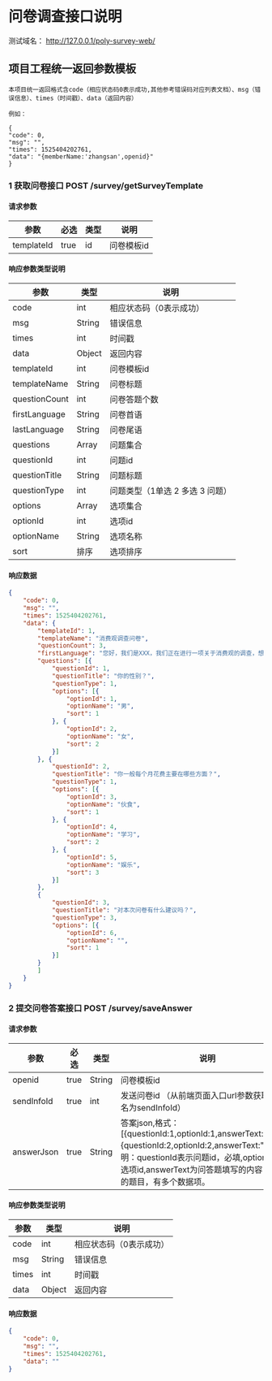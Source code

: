 # 问卷调查接口说明
测试域名：  http://127.0.0.1/poly-survey-web/

## 项目工程统一返回参数模板
	
	本项目统一返回格式含code（相应状态码0表示成功,其他参考错误码对应列表文档）、msg（错误信息）、times（时间戳）、data（返回内容）

	例如：

	{
	"code": 0,
	"msg": "",
	"times": 1525404202761,
	"data": "{memberName:'zhangsan',openid}"
	}



### 1 获取问卷接口 POST  /survey/getSurveyTemplate
#### 请求参数
参数            |必选     |类型     |说明
---             |---      |---      |---
templateId      |true     |id       |问卷模板id


#### 响应参数类型说明
参数            |类型     |说明
---           |---      |---   
code    	  |int      |相应状态码（0表示成功）
msg  		  |String   |错误信息
times 		  |int      |时间戳
data 		  |Object   |返回内容
templateId    |int      |问卷模板id
templateName  |String   |问卷标题
questionCount |int      |问卷答题个数
firstLanguage |String   |问卷首语
lastLanguage  |String   |问卷尾语
questions     |Array    |问题集合
  questionId    |int      |问题id
  questionTitle |String   |问题标题
  questionType  |int      |问题类型（1单选 2 多选 3 问题）
   options     |Array    |选项集合
   optionId    |int      |选项id
   optionName  |String   |选项名称
   sort        |排序      |选项排序

#### 响应数据
```json
{
	"code": 0,
	"msg": "",
	"times": 1525404202761,
	"data": {
		"templateId": 1,
		"templateName": "消费观调查问卷",
		"questionCount": 3,
		"firstLanguage": "您好，我们是XXX，我们正在进行一项关于消费观的调查，想邀请您用几分钟时间帮忙填答这份问卷。本问卷实行匿名制，所有数据只用于统计分析， 请您放心填写。题目选项无对错之分，请您按自己的实际情况填写。谢谢您的帮助。",
		"questions": [{
			"questionId": 1,
			"questionTitle": "你的性别？",
			"questionType": 1,
			"options": [{
				"optionId": 1,
				"optionName": "男",
				"sort": 1
			}, {
				"optionId": 2,
				"optionName": "女",
				"sort": 2
			}]
		}, {
			"questionId": 2,
			"questionTitle": "你一般每个月花费主要在哪些方面？",
			"questionType": 1,
			"options": [{
				"optionId": 3,
				"optionName": "伙食",
				"sort": 1
			}, {
				"optionId": 4,
				"optionName": "学习",
				"sort": 2
			}, {
				"optionId": 5,
				"optionName": "娱乐",
				"sort": 3
			}]
		},
		{
			"questionId": 3,
			"questionTitle": "对本次问卷有什么建议吗？",
			"questionType": 3,
			"options": [{
				"optionId": 6,
				"optionName": "",
				"sort": 1
			}]
		}
		]
	}
}
```



### 2 提交问卷答案接口 POST  /survey/saveAnswer
#### 请求参数
参数            |必选     |类型     |说明
---             |---      |---      |---
openid      	|true     |String       |问卷模板id
sendInfoId      |true     |int          |发送问卷id （从前端页面入口url参数获取，参数名为sendInfoId）
answerJson      |true     |String       |答案json,格式：[{questionId:1,optionId:1,answerText:"xxxx"},{questionId:2,optionId:2,answerText:""}]，说明：questionId表示问题id，必填,optionId表示选项id,answerText为问答题填写的内容，多选的题目，有多个数据项。


#### 响应参数类型说明
参数            |类型     |说明
---           |---      |---   
code    	  |int      |相应状态码（0表示成功）
msg  		  |String   |错误信息
times 		  |int      |时间戳
data 		  |Object   |返回内容

#### 响应数据

```json
{
	"code": 0,
	"msg": "",
	"times": 1525404202761,
	"data": ""
}
```

